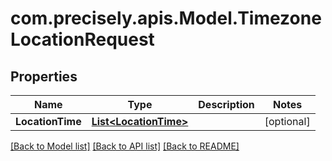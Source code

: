 # com.precisely.apis.Model.TimezoneLocationRequest
## Properties

Name | Type | Description | Notes
------------ | ------------- | ------------- | -------------
**LocationTime** | [**List&lt;LocationTime&gt;**](LocationTime.md) |  | [optional] 

[[Back to Model list]](../README.md#documentation-for-models) [[Back to API list]](../README.md#documentation-for-api-endpoints) [[Back to README]](../README.md)

